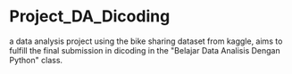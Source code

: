 # Project_DA_Dicoding
a data analysis project using the bike sharing dataset from kaggle, aims to fulfill the final submission in dicoding in the "Belajar Data Analisis Dengan Python" class.
